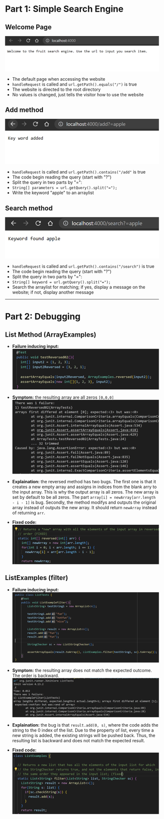 # Part 1: Simple Search Engine

## Welcome Page
![Image](lab2img/7.png)

* The default page when accessing the website
* `handleRequest` is called and `url.getPath().equals("/")` is true
* The website is directed to the root directory
* No values is changed, just tells the visitor how to use the website

## Add method
![Image](lab2img/8.png)

* `handleRequest` is called and `url.getPath().contains("/add"` is true
* The code begin reading the query (start with "?")
* Split the query in two parts by "=":
* `String[] parameters = url.getQuery().split("=");`
* Write the keyword "apple" to an arraylist

## Search method 
![Image](lab2img/9.png)

* `handleRequest` is called and `url.getPath().contains("/search")` is true
* The code begin reading the query (start with "?")
* Split the query in two parts by "=":
* `String[] keyword = url.getQuery().split("=");`
* Search the arraylist for matching; if yes, display a message on the website; if not, display another message

---
# Part 2: Debugging

## List Method (ArrayExamples)
* **Failure inducing input:**
![Image](lab3img/5.png)

* **Symptom:** the resulting array are all zeros `[0,0,0]`
![Image](lab3img/1.png)


* **Explaination:** the reversed method has two bugs. The first one is that it creates a new empty array and assigns in indices from the blank arry to the input array. This is why the output array is all zeros. The new array is set by default to be all zeros. The part `array[i] = newArray[arr.length - i - 1]` is bug. Secondly, the method modifys and outputs the original array instead of outputs the new array. It should return `newArray` instead of returning `arr`.

* **Fixed code:**
![Image](lab3img/2.png)

## ListExamples (filter)
* **Failure inducing input:**
![Image](lab3img/6.png)

* **Symptom:** the resulting array does not match the expected outcome. The order is backward.
![Image](lab3img/3.png)

* **Explaination:** the bug is that `result.add(0, s)`, where the code adds the string to the 0 index of the list. Due to the property of list, every time a new string is added, the existing strings will be pushed back. Thus, the resulting list is backward and does not match the expected result.

* **Fixed code:**
![Image](lab3img/4.png)